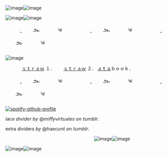 
![image](https://github.com/user-attachments/assets/c27dd872-5c30-4968-a7b0-f1c85a74fac9)![image](https://github.com/user-attachments/assets/dd3e6731-524c-4efc-aaa5-da24222768d4)

![image](https://github.com/user-attachments/assets/26f33c0c-ab93-43e1-8b2d-62030886243e)![image](https://github.com/user-attachments/assets/147e67f0-6fd7-4922-818e-6e52fa76f0c1)


　　 　˳ 　   　౨౿　　　　༄　　　　　 　˳ 　   　౨౿　　　　༄　　　　　 　˳ 　   　౨౿　　　　༄　





![image](https://github.com/user-attachments/assets/19299cdb-0936-4fc0-88c1-bac2861542c5)












‎ ‎ ‎ ‎ ‎ ‎ ‎ ‎ ‎ ‎ ‎ ‎ ‎ <a href="https://endsoftime.straw.page/">ｓｔｒａｗ</a> １．‎ ‎ ‎ ‎ ‎ ‎ ‎  <a href="https://weepingonyourfrontdoor.straw.page/">ｓｔｒａｗ</a> ２．‎ ‎ ‎‎ ‎ ‎  ‎  <a href="https://driftingpaths.atabook.org/">ａｔａ</a>ｂｏｏｋ．



　　 　˳ 　   　౨౿　　　　༄　　　　　 　˳ 　   　౨౿　　　　༄　　　　　 　˳ 　   　౨౿　　　　༄　


    
[![spotify-github-profile](https://spotify-github-profile.kittinanx.com/api/view?uid=31z3dil436qyyex57up4twuisfye&cover_image=true&theme=novatorem&show_offline=true&background_color=121212&interchange=false&bar_color=53b14f&bar_color_cover=false)](https://spotify-github-profile.kittinanx.com/api/view?uid=31z3dil436qyyex57up4twuisfye&redirect=true)

𝘭𝘢𝘤𝘦 𝘥𝘪𝘷𝘪𝘥𝘦𝘳 𝘣𝘺 @𝘮𝘪𝘧𝘧𝘺𝘷𝘪𝘳𝘵𝘶𝘢𝘭𝘦𝘴 𝘰𝘯 𝘵𝘶𝘮𝘣𝘭𝘳.

extra dividers 𝘣𝘺 @𝘩𝘢𝘦𝘤𝘶𝘯𝘵 𝘰𝘯 𝘵𝘶𝘮𝘣𝘭𝘳.


‎ ‎ ‎ ‎ ‎ ‎ ‎ ‎ ‎ ‎ ‎ ‎ ‎ ‎ ‎ ‎ ‎ ‎ ‎ ‎ ‎ ‎ ‎ ‎ ‎ ‎ ‎ ‎ ‎ ‎ ‎ ‎ ‎ ‎ ‎ ‎ ‎ ‎ ‎ ‎ ‎ ‎ ‎ ‎ ‎ ‎ ‎ ‎ ‎ ‎ ‎ ‎ ‎ ‎ ‎ ‎ ‎ ‎ ‎ ‎ ‎ ‎ ‎ ‎ ‎ ‎ ‎ ‎ ‎ ‎ ‎ ‎ ‎ ‎ ‎ ‎ ‎ ‎ ‎ ‎ ‎ ‎ ‎ ‎ ‎ ‎ ‎ ‎ ‎ ‎ ‎ ‎ ‎ ‎ ‎ ‎ ‎ ‎ ‎ ‎ ‎ ‎ ‎ ‎ ‎ ‎ ‎ ‎ ‎ ‎ ‎ ‎ ‎ ‎ ‎ ‎ ‎ ‎ ‎ ‎ ‎ ‎ ‎ ‎ ‎ ‎ ‎ ‎ ‎ ‎ ‎ ‎ ‎ ‎ ‎ ‎ ‎ ‎ ‎ ‎ ‎ ‎ ‎ ‎ ‎ ‎ ‎ ‎ ‎ ‎ ‎ ‎ ‎ ‎ ‎ ‎ ‎ ‎ ‎ ‎ ‎ ‎ ‎ ‎ ‎ ‎ ‎ ‎ ‎ ‎ ‎ ‎ ‎ ‎ ‎ ‎ ‎ ‎ ‎ ‎ ‎ ‎ ‎ ‎ ‎ ‎ ‎ ‎ ‎ ‎ ‎ ‎ 
![image](https://github.com/user-attachments/assets/26f33c0c-ab93-43e1-8b2d-62030886243e)![image](https://github.com/user-attachments/assets/147e67f0-6fd7-4922-818e-6e52fa76f0c1)



![image](https://github.com/user-attachments/assets/226f1e36-1c8d-4f40-ac4b-4265b47c74ac)![image](https://github.com/user-attachments/assets/e5834788-d689-4503-a0b0-7ed0cd130048)


